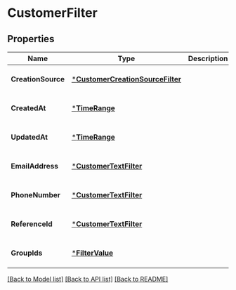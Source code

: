 # CustomerFilter

## Properties
Name | Type | Description | Notes
------------ | ------------- | ------------- | -------------
**CreationSource** | [***CustomerCreationSourceFilter**](CustomerCreationSourceFilter.md) |  | [optional] [default to null]
**CreatedAt** | [***TimeRange**](TimeRange.md) |  | [optional] [default to null]
**UpdatedAt** | [***TimeRange**](TimeRange.md) |  | [optional] [default to null]
**EmailAddress** | [***CustomerTextFilter**](CustomerTextFilter.md) |  | [optional] [default to null]
**PhoneNumber** | [***CustomerTextFilter**](CustomerTextFilter.md) |  | [optional] [default to null]
**ReferenceId** | [***CustomerTextFilter**](CustomerTextFilter.md) |  | [optional] [default to null]
**GroupIds** | [***FilterValue**](FilterValue.md) |  | [optional] [default to null]

[[Back to Model list]](../README.md#documentation-for-models) [[Back to API list]](../README.md#documentation-for-api-endpoints) [[Back to README]](../README.md)

